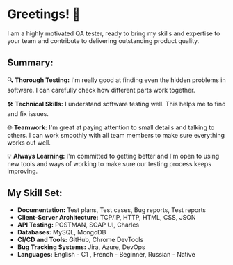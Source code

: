 # Greetings! 👋

I am a highly motivated QA tester, ready to bring my skills and expertise to your team and contribute to delivering outstanding product quality.

## Summary:

🔍 **Thorough Testing:**  I'm really good at finding even the hidden problems in software. I can carefully check how different parts work together.

🛠️ **Technical Skills:**  I understand software testing well. This helps me to find and fix issues.

🌐 **Teamwork:**  I'm great at paying attention to small details and talking to others. I can work smoothly with all team members to make sure everything works out well.

💡 **Always Learning:**  I'm committed to getting better and I'm open to using new tools and ways of working to make sure our testing process keeps improving.

## My Skill Set:

- **Documentation:** Test plans, Test cases, Bug reports, Test reports
- **Client-Server Architecture:** TCP/IP, HTTP, HTML, CSS, JSON
- **API Testing:** POSTMAN, SOAP UI, Charles
- **Databases:** MySQL, MongoDB
- **CI/CD and Tools:** GitHub, Chrome DevTools
- **Bug Tracking Systems:** Jira, Azure, DevOps
- **Languages:** English - C1 , French - Beginner, Russian - Native


